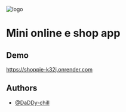 ![logo](https://github.com/who-0/shoppie/assets/56252622/03c31e34-1968-400c-8ec7-cb0d44a89003)

# Mini online e shop app


## Demo

https://shoppie-k32j.onrender.com



## Authors

- [@DaDDy-chill](https://www.github.com/daddy-chilll)

